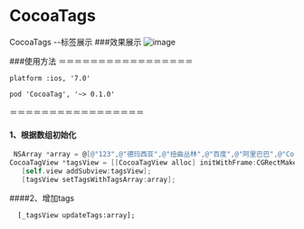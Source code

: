 # CocoaTags
CocoaTags --标签展示
###效果展示
![image](image/CocoaTag.gif)

###使用方法
＝＝＝＝＝＝＝＝＝＝＝＝＝＝＝＝＝

```
platform :ios, '7.0'

pod 'CocoaTag', '~> 0.1.0'
```

＝＝＝＝＝＝＝＝＝＝＝＝＝＝＝＝＝


#### 1、根据数组初始化
 ```objective-c
  NSArray *array = @[@"123",@"德玛西亚",@"扭曲丛林",@"百度",@"阿里巴巴",@"Cocoa",@"洁白月光",@"秦时明月",@"花草",@"大圣归来",@"你在干嘛呢",@"碉堡了",@"然并卵",@"纯则脆，阳则钢"];
 CocoaTagView *tagsView = [[CocoaTagView alloc] initWithFrame:CGRectMake(0, 20,CGRectGetWidth(self.view.bounds), 200)];
    [self.view addSubview:tagsView];
    [tagsView setTagsWithTagsArray:array];

```

####2、增加tags

```onjective-c
  [_tagsView updateTags:array];
````


